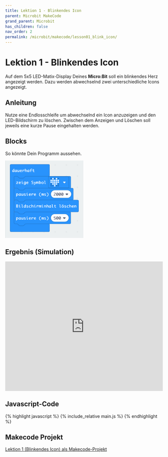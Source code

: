 ```yaml
---
title: Lektion 1 - Blinkendes Icon
parent: Microbit MakeCode
grand_parent: Microbit
has_children: false
nav_order: 2
permalink: /microbit/makecode/lesson01_blink_icon/
---
```


# Lektion 1 - Blinkendes Icon

Auf dem 5x5 LED-Matix-Display Deines __Micro:Bit__ soll ein blinkendes Herz angezeigt werden. Dazu werden abwechselnd zwei unterschiedliche Icons angezeigt.

## Anleitung

Nutze eine Endlosschleife um abwechselnd ein Icon anzuzeigen und den LED-Bildschirm zu löschen. 
Zwischen dem Anzeigen und Löschen soll jeweils eine kurze Pause eingehalten werden.

## Blocks

So könnte Dein Programm aussehen.

<img src="./screenshot.png" width="250px"/>

## Ergebnis (Simulation)

<div style="position:relative;height:0;padding-bottom:81.97%;overflow:hidden;"><iframe style="position:absolute;top:0;left:0;width:100%;height:100%;" src="https://makecode.microbit.org/---run?id=_VzDH6uLv6WJx" allowfullscreen="allowfullscreen" sandbox="allow-popups allow-forms allow-scripts allow-same-origin" frameborder="0"></iframe></div>

## Javascript-Code

{% highlight javascript %}
    {% include_relative main.js %}
{% endhighlight %}

## Makecode Projekt

[Lektion 1 (Blinkendes Icon) als Makecode-Projekt](https://makecode.microbit.org/#pub:_VzDH6uLv6WJx)